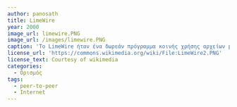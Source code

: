 ```yaml
---
author: panosath
title: LimeWire
year: 2000
image_url: limewire.PNG
image_url: /images/limewire.PNG
caption: 'Το LimeWire ήταν ένα δωρεάν πρόγραμμα κοινής χρήσης αρχείων peer-to-peer. Η πρώτη του έκδοση κυκλοφόρησε το 2000. Το LimeWire χρησιμοποίησε το δίκτυο gnutella καθώς και το πρωτόκολλο BitTorrent. Μια δωρεάν έκδοση και μια επι πληρωμή "βελτιωμένη" έκδοση ήταν διαθέσιμες. Τον Οκτώβριο του 2010, έπειτα απο δικαστική απόφαση που προέβλεπε την διακοπή διαμοιρασμού λογισμικού μεσω του προγράμματος του LimeWire, σταμάτησε η διανομή του προγράμματός του. Αργότερα, το πρόγραμμα επανήλθε απο διαφορετικούς δημιουργούς ως WireShare, παλαιότερα γνωστό ως LimeWire Pirate Edition.'
license_url: 'https://commons.wikimedia.org/wiki/File:LimeWire2.PNG'
license_text: Courtesy of wikimedia
categories:
  - Ορισμός
tags:
  - peer-to-peer
  - Internet
---
```

